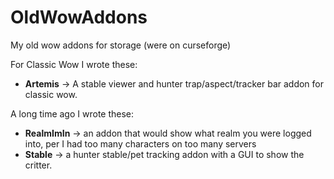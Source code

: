 # OldWowAddons
My old wow addons for storage (were on curseforge)

For Classic Wow I wrote these:
* **Artemis** -> A stable viewer and hunter trap/aspect/tracker bar addon for classic wow.

A long time ago I wrote these:

* **RealmImIn** -> an addon that would show what realm you were logged into, per I had too many characters on too many servers
* **Stable**    -> a hunter stable/pet tracking addon with a GUI to show the critter.
